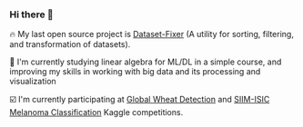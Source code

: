 ### Hi there 👋

:fire: My last open source project is [Dataset-Fixer](https://github.com/t0efL/Dataset-Fixer)
(A utility for sorting, filtering, and transformation of datasets).

:dart: I'm currently studying linear algebra for ML/DL in a simple course, and improving my skills in working with big data and its processing and visualization

:ballot_box_with_check: I'm currently participating at [Global Wheat Detection](https://www.kaggle.com/c/global-wheat-detection) and [SIIM-ISIC Melanoma Classification](https://www.kaggle.com/c/siim-isic-melanoma-classification) Kaggle competitions.
